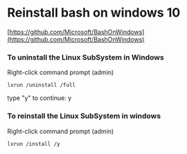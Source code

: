# Reinstall bash on windows 10

[https://github.com/Microsoft/BashOnWindows](https://github.com/Microsoft/BashOnWindows)

### To uninstall the Linux SubSystem in Windows
Right-click command prompt (admin)

`lxrun /uninstall /full`

type "y" to continue: y

### To reinstall the Linux SubSystem in windows
Right-click command prompt (admin)

`lxrun /install /y`
